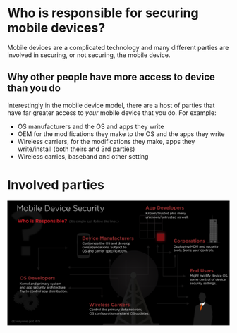 # Who is responsible for securing mobile devices?

Mobile devices are a complicated technology and many different parties are involved in securing, or not securing, the mobile device.

## Why other people have more access to device than you do

Interestingly in the mobile device model, there are a host of parties that have far greater access to *your* mobile device that you do. For example:

* OS manufacturers and the OS and apps they write
* OEM for the modifications they make to the OS and the apps they write
* Wireless carriers, for the modifications they make, apps they write/install (both theirs and 3rd parties)
* Wireless carries, baseband and other setting

# Involved parties

![Organziations that impact your mobile device security](../assets/mobile-device-security-who-is-responsible.png)

